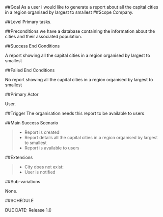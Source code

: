 
##Goal
As a user i would like to generate a report about all the capital cities in a region organised by largest to smallest
##Scope
Company.

##Level
Primary tasks.

##Preconditions
we have a database containing the information about the cities and their associated population.


##Success End Conditions

A report showing all the capital cities in a region organised by largest to smallest

##Failed End Conditions

No report showing all the capital cities in a region organised by largest to smallest

##Primary Actor

User.

##Trigger
The organisation needs this report to be available to users

##Main Success Scenario

>- Report is created
>- Report details all the capital cities in a region organised by largest to smallest
>- Report is available to users

##Extensions

>- City does not exist:
>- User is notified

##Sub-variations

None.

##SCHEDULE

DUE DATE: Release 1.0